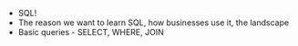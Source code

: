 - SQL!
- The reason we want to learn SQL, how businesses use it, the landscape
- Basic queries - SELECT, WHERE, JOIN